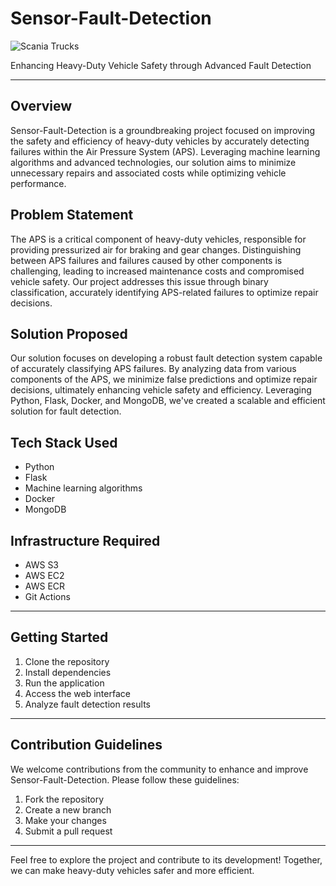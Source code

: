 # Sensor-Fault-Detection

![Scania Trucks]([https://yourimageurl.com](https://www.google.com/imgres?q=scania%20truck%20failure&imgurl=http%3A%2F%2Fautocomponentsindia.com%2Fwp-content%2Fuploads%2F2019%2F09%2F20190704_132517-copy.jpg&imgrefurl=https%3A%2F%2Fautocomponentsindia.com%2Fscania-india-introduces-ntg-to-build-trucks-on-this-new-platform%2F&docid=DVyt9of2CCgudM&tbnid=whn1Y70AOxmwYM&vet=12ahUKEwjP4cOd8PWFAxUalK8BHbmaAF4QM3oECHAQAA..i&w=432&h=324&hcb=2&ved=2ahUKEwjP4cOd8PWFAxUalK8BHbmaAF4QM3oECHAQAA))

Enhancing Heavy-Duty Vehicle Safety through Advanced Fault Detection

---

## Overview

Sensor-Fault-Detection is a groundbreaking project focused on improving the safety and efficiency of heavy-duty vehicles by accurately detecting failures within the Air Pressure System (APS). Leveraging machine learning algorithms and advanced technologies, our solution aims to minimize unnecessary repairs and associated costs while optimizing vehicle performance.

## Problem Statement

The APS is a critical component of heavy-duty vehicles, responsible for providing pressurized air for braking and gear changes. Distinguishing between APS failures and failures caused by other components is challenging, leading to increased maintenance costs and compromised vehicle safety. Our project addresses this issue through binary classification, accurately identifying APS-related failures to optimize repair decisions.

## Solution Proposed

Our solution focuses on developing a robust fault detection system capable of accurately classifying APS failures. By analyzing data from various components of the APS, we minimize false predictions and optimize repair decisions, ultimately enhancing vehicle safety and efficiency. Leveraging Python, Flask, Docker, and MongoDB, we've created a scalable and efficient solution for fault detection.

## Tech Stack Used

- Python
- Flask
- Machine learning algorithms
- Docker
- MongoDB

## Infrastructure Required

- AWS S3
- AWS EC2
- AWS ECR
- Git Actions

---

## Getting Started

1. Clone the repository
2. Install dependencies
3. Run the application
4. Access the web interface
5. Analyze fault detection results

---

## Contribution Guidelines

We welcome contributions from the community to enhance and improve Sensor-Fault-Detection. Please follow these guidelines:

1. Fork the repository
2. Create a new branch
3. Make your changes
4. Submit a pull request

---
Feel free to explore the project and contribute to its development! Together, we can make heavy-duty vehicles safer and more efficient.
